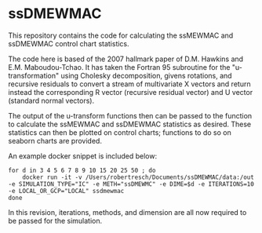 # ssDMEWMAC

This repository contains the code for calculating the ssMEWMAC and ssDMEWMAC control chart statistics. 

The code here is based of the 2007 hallmark paper of D.M. Hawkins and E.M. Maboudou-Tchao. 
It has taken the Fortran 95 subroutine for the "u-transformation" using Cholesky decomposition,
givens rotations, and recursive residuals to convert a stream of multivariate X vectors and return
instead the corresponding R vector (recursive residual vector) and U vector (standard normal vectors).

The output of the u-transform functions then can be passed to the function to calculate the ssMEWMAC 
and ssDMEWMAC statistics as desired. These statistics can then be plotted on control charts; functions 
to do so on seaborn charts are provided.

An example docker snippet is included below:

```
for d in 3 4 5 6 7 8 9 10 15 20 25 50 ; do
    docker run -it -v /Users/robertresch/Documents/ssDMEWMAC/data:/out -e SIMULATION_TYPE="IC" -e METH="ssDMEWMC" -e DIME=$d -e ITERATIONS=10 -e LOCAL_OR_GCP="LOCAL" ssdmewmac
done    
```

In this revision, iterations, methods,  and dimension are all now required to be passed for the simulation.